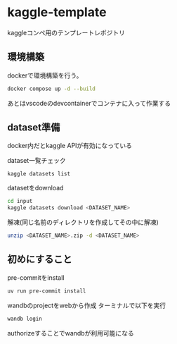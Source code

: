 # kaggle-template
kaggleコンペ用のテンプレートレポジトリ

## 環境構築
dockerで環境構築を行う。
```bash
docker compose up -d --build
```
あとはvscodeのdevcontainerでコンテナに入って作業する

## dataset準備
docker内だとkaggle APIが有効になっている

dataset一覧チェック
```
kaggle datasets list
```

datasetをdownload
```bash
cd input
kaggle datasets download <DATASET_NAME>
```
解凍(同じ名前のディレクトリを作成してその中に解凍)
```bash
unzip <DATASET_NAME>.zip -d <DATASET_NAME>
```

## 初めにすること
pre-commitをinstall
```sh
uv run pre-commit install
```

wandbのprojectをwebから作成
ターミナルで以下を実行
```sh
wandb login
```
authorizeすることでwandbが利用可能になる
